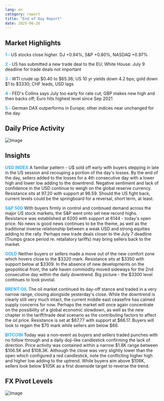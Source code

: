 ```yaml
---
lang: en
category: report
title: "End of Day Report"
date: 2025-06-26
---
```



<h2>Market Highlights</h2>
<strong style="color: #2caef7;">1 - </strong> US stocks close higher. DJ +0.94%, S&P +0.80%, NASDAQ +0.97%

<strong style="color: #2caef7;">2 - </strong> US has submitted a new trade deal to the EU; White House: July 9 deadline for trade deals not important


<strong style="color: #2caef7;">3 - </strong> WTI crude up $0.40 to $65.36; US 10 yr yields down 4.2 bps; gold down $1 to $3330; CHF leads, USD lags

<strong style="color: #2caef7;">4 - </strong> FED's Collins says July too early for rate cut; GBP makes new high and then backs off; Euro hits highest level since Sep 2021

<strong style="color: #2caef7;">5 - </strong> German DAX outperforms in Europe; other indices near unchanged for the day



<h2>Daily Price Activity</h2>
<img src="https://markleighedu.github.io/img/Jun-2025/26-Jun-2025/price.jpg" alt="Image"/>

<h2>Insights</h2>
<strong style="color: #2caef7;">USD INDEX</strong> A familiar pattern - U$ sold off early with buyers stepping in late in the US session and recouping a portion of the day's losses. By the end of the day, sellers added to the losses for a 4th consecutive day with a lower high and lower low adding to the downtrend. Negative sentiment and lack of confidence in the USD continue to weigh on the global reserve currency. Resistance sits at 97.20 with support at 96.59. Should the US fight back, current levels could be the springboard for a reversal, short term, at least.   

<strong style="color: #2caef7;">S&P 500</strong> With buyers firmly in control and continued demand across the major US stock markets, the S&P went onto set new record highs. Resistance was established at 6200 with support at 6144 - today's open price. No news is good news continues to be the theme, as well as the traditional inverse relationship between a weak USD and strong equities adding to the rally. Perhaps new trade deals closer to the July 7 deadline (Trumps grace period re. retaliatory tariffs) may bring sellers back to the market.

<strong style="color: #2caef7;">GOLD</strong> Neither buyers or sellers made a move out of the new comfort zone which hovers close to the $3320 mark. Resistance sits at $3350 with support below at $3309. In the absence of new developments on the geopolitical front, the safe haven commodity moved sideways for the 2nd consecutive day within the daily downtrend. Big picture - the $3300 level continues to look pivotal.

<strong style="color: #2caef7;">BRENT OIL</strong> The oil market continued its day-off stance and traded in a very narrow range, closing alongside yesterday's close. While the downtrend is clearly still very much intact, the current middle east ceasefire has calmed supply concerns for now. Perhaps the market will once again concentrate on the possibility of a global economic slowdown, as well as the new chapter in the tariff/trade deal scenario as the contributing factors to affect the oil price. Resistance is set at $67.77 with support at $66.17. Buyers will look to regain the $70 mark while sellers aim below $66.

<strong style="color: #2caef7;">BITCOIN</strong> Today was a non-event as buyers and sellers traded punches with no follow through and a daily doji-like candlestick confirming the lack of direction. Price activity was contained within a narrow $1.8K range between $106.5K and $108.3K. Although the close was very slightly lower than the open which configured a red candlestick, note the conflicting higher high and higher low adding to the uptrend. While buyers aim above $108K, sellers look below $105K as a first downside target to reverse the trend.



<h2>FX Pivot Levels</h2>
<img src="https://markleighedu.github.io/img/Jun-2025/26-Jun-2025/pivot.jpg" alt="Image"/>